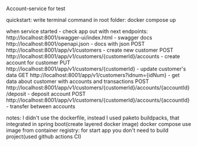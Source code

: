 Account-service for test

quickstart: write terminal command in root folder: docker compose up

when service started - check app out with next endpoints:
http://localhost:8001/swagger-ui/index.html - swagger docs
http://localhost:8001/openapi.json - docs with json
POST http://localhost:8001/app/v1/customers - create new customer
POST http://localhost:8001/app/v1/customers/{customerId}/accounts - create account for customer
PUT http://localhost:8001/app/v1/customers/{customerId} - update customer's data
GET http://localhost:8001/app/v1/customers?idnum={idNum} - get data about customer with accounts and transactions
POST http://localhost:8001/app/v1/customers/{customerId}/accounts/{accountId}/deposit - deposit account
POST http://localhost:8001/app/v1/customers/{customerId}/accounts/{accountId} - transfer between accounts

notes: I didn't use the dockerfile, instead I used paketo buildpacks, that integrated in spring boot(create layered docker image)
docker compose use image from container registry: for start app you don't need to build project(used github actions CI)